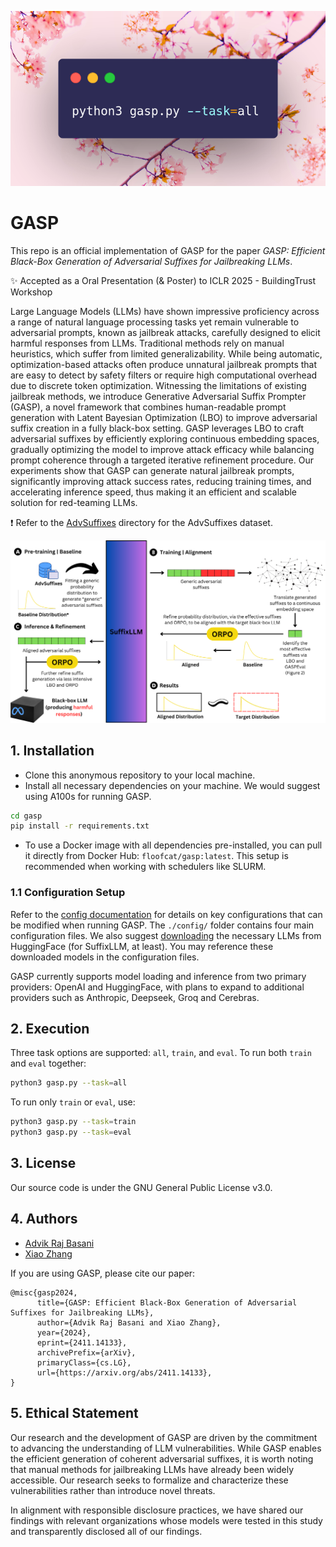 ![code](./assets/code.png)

# GASP

This repo is an official implementation of GASP for the paper *GASP: Efficient Black-Box Generation of Adversarial Suffixes for Jailbreaking LLMs*. 

✨ Accepted as a Oral Presentation (& Poster) to ICLR 2025 - BuildingTrust Workshop 

Large Language Models (LLMs) have shown impressive proficiency across a range of natural language processing tasks yet remain vulnerable to adversarial prompts, known as jailbreak attacks, carefully designed to elicit harmful responses from LLMs. 
Traditional methods rely on manual heuristics, which suffer from limited generalizability. While being automatic, optimization-based attacks often produce unnatural jailbreak prompts that are easy to detect by safety filters or require high computational overhead due to discrete token optimization. Witnessing the limitations of existing jailbreak methods, we introduce Generative Adversarial Suffix Prompter (GASP), a novel framework that combines human-readable prompt generation with Latent Bayesian Optimization (LBO) to improve adversarial suffix creation in a fully black-box setting. GASP leverages LBO to craft adversarial suffixes by efficiently exploring continuous embedding spaces, gradually optimizing the model to improve attack efficacy while balancing prompt coherence through a targeted iterative refinement procedure. Our experiments show that GASP can generate natural jailbreak prompts, significantly improving attack success rates, reducing training times, and accelerating inference speed, thus making it an efficient and scalable solution for red-teaming LLMs.

❗ Refer to the [AdvSuffixes](./data/advsuffixes/README.md) directory for the AdvSuffixes dataset.

![GASP](./assets/gasp.svg)

## 1. Installation
- Clone this anonymous repository to your local machine.
- Install all necessary dependencies on your machine. We would suggest using A100s for running GASP.

```bash
cd gasp
pip install -r requirements.txt
```

- To use a Docker image with all dependencies pre-installed, you can pull it directly from Docker Hub: `floofcat/gasp:latest`. This setup is recommended when working with schedulers like SLURM.

### 1.1 Configuration Setup
Refer to the [config documentation](./config/README.md) for details on key configurations that can be modified when running GASP. The `./config/` folder contains four main configuration files. We also suggest [downloading](https://huggingface.co/docs/hub/en/models-downloading) the necessary LLMs from HuggingFace (for SuffixLLM, at least). You may reference these downloaded models in the configuration files.

GASP currently supports model loading and inference from two primary providers: OpenAI and HuggingFace, with plans to expand to additional providers such as Anthropic, Deepseek, Groq and Cerebras.

## 2. Execution
Three task options are supported: `all`, `train`, and `eval`. To run both `train` and `eval` together:

```bash
python3 gasp.py --task=all
```

To run only `train` or `eval`, use:

```bash
python3 gasp.py --task=train
python3 gasp.py --task=eval
```

## 3. License
Our source code is under the GNU General Public License v3.0.

## 4. Authors
- [Advik Raj Basani](https://github.com/floofcat)
- [Xiao Zhang](https://github.com/xiaozhanguva)

If you are using GASP, please cite our paper:
```
@misc{gasp2024,
      title={GASP: Efficient Black-Box Generation of Adversarial Suffixes for Jailbreaking LLMs}, 
      author={Advik Raj Basani and Xiao Zhang},
      year={2024},
      eprint={2411.14133},
      archivePrefix={arXiv},
      primaryClass={cs.LG},
      url={https://arxiv.org/abs/2411.14133}, 
}
```

## 5. Ethical Statement
Our research and the development of GASP are driven by the commitment to advancing the understanding of LLM vulnerabilities. While GASP enables the efficient generation of coherent adversarial suffixes, it is worth noting that manual methods for jailbreaking LLMs have already been widely accessible. Our research seeks to formalize and characterize these vulnerabilities rather than introduce novel threats. 

In alignment with responsible disclosure practices, we have shared our findings with relevant organizations whose models were tested in this study and transparently disclosed all of our findings. 


